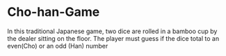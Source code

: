 # Cho-han-Game
In this traditional Japanese game, two dice are rolled in a bamboo cup by the dealer sitting on the floor. The player must guess if the dice total to an even(Cho) or an odd (Han) number

